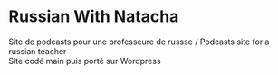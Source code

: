 # Russian With Natacha

Site de podcasts pour une professeure de russse / Podcasts site for a russian teacher<br>
Site codé main puis porté sur Wordpress
